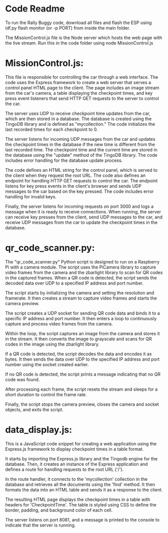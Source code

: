 # Code Readme

To run the Rally Buggy code, download all files and flash the ESP using idf.py flash monitor (or -p PORT) from inside the main folder. 

The MissionControl.js file is the Node server which hosts the web page with the live stream. Run this in the code folder using node MissionControl.js

# MissionControl.js:  
This file is responsible for controlling the car through a web interface. The code uses the Express framework to create a web server that serves a control panel HTML page to the client. The page includes an image stream from the car's camera, a table displaying the checkpoint times, and key press event listeners that send HTTP GET requests to the server to control the car.

The server uses UDP to receive checkpoint time updates from the car, which are then stored in a database. The database is created using the TingoDB library and is defined as "mycollection." The code initializes the last recorded times for each checkpoint to 0.

The server listens for incoming UDP messages from the car and updates the checkpoint times in the database if the new time is different from the last recorded time. The checkpoint time and the current time are stored in the database using the "update" method of the TingoDB library. The code includes error handling for the database update process.

The code defines an HTML string for the control panel, which is served to the client when they request the root URL. The code also defines an endpoint for handling HTTP GET requests to control the car. The endpoint listens for key press events in the client's browser and sends UDP messages to the car based on the key pressed. The code includes error handling for invalid keys.

Finally, the server listens for incoming requests on port 3000 and logs a message when it is ready to receive connections. When running, the server can receive key presses from the client, send UDP messages to the car, and receive UDP messages from the car to update the checkpoint times in the database.

# qr_code_scanner.py: 
The "qr_code_scanner.py" Python script is designed to run on a Raspberry Pi with a camera module. The script uses the PiCamera library to capture video frames from the camera and the zbarlight library to scan for QR codes in the captured frames. When a QR code is detected, the script sends the decoded data over UDP to a specified IP address and port number.

The script starts by initializing the camera and setting the resolution and framerate. It then creates a stream to capture video frames and starts the camera preview.

The script creates a UDP socket for sending QR code data and binds it to a specific IP address and port number. It then enters a loop to continuously capture and process video frames from the camera.

Within the loop, the script captures an image from the camera and stores it in the stream. It then converts the image to grayscale and scans for QR codes in the image using the zbarlight library.

If a QR code is detected, the script decodes the data and encodes it as bytes. It then sends the data over UDP to the specified IP address and port number using the socket created earlier.

If no QR code is detected, the script prints a message indicating that no QR code was found.

After processing each frame, the script resets the stream and sleeps for a short duration to control the frame rate.

Finally, the script stops the camera preview, closes the camera and socket objects, and exits the script.

# data_display.js: 

This is a JavaScript code snippet for creating a web application using the Express.js framework to display checkpoint times in a table format.

It starts by importing the Express.js library and the Tingodb engine for the database. Then, it creates an instance of the Express application and defines a route for handling requests to the root URL ('/').

In the route handler, it connects to the 'mycollection' collection in the database and retrieves all the documents using the 'find' method. It then formats the data into an HTML table and sends it as a response to the client.

The resulting HTML page displays the checkpoint times in a table with headers for 'CheckpointTime'. The table is styled using CSS to define the border, padding, and background color of each cell.

The server listens on port 8081, and a message is printed to the console to indicate that the server is running.
